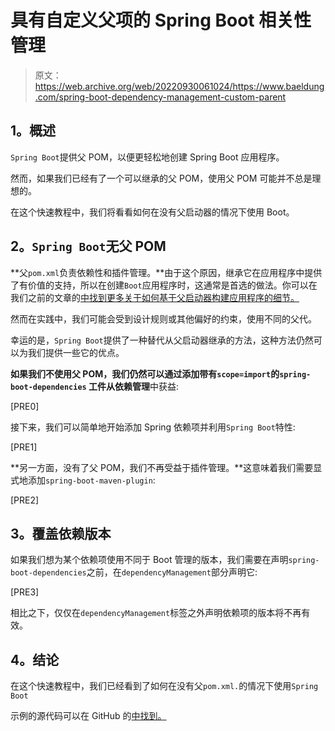 # 具有自定义父项的 Spring Boot 相关性管理

> 原文：<https://web.archive.org/web/20220930061024/https://www.baeldung.com/spring-boot-dependency-management-custom-parent>

## **1。概述**

`Spring Boot`提供父 POM，以便更轻松地创建 Spring Boot 应用程序。

然而，如果我们已经有了一个可以继承的父 POM，使用父 POM 可能并不总是理想的。

在这个快速教程中，我们将看看如何在没有父启动器的情况下使用 Boot。

## **2。`Spring Boot`无父 POM**

**父`pom.xml`负责依赖性和插件管理。**由于这个原因，继承它在应用程序中提供了有价值的支持，所以在创建`Boot`应用程序时，这通常是首选的做法。你可以在我们之前的文章的[中找到更多关于如何基于父启动器构建应用程序的细节。](/web/20220627083827/https://www.baeldung.com/spring-boot-start)

然而在实践中，我们可能会受到设计规则或其他偏好的约束，使用不同的父代。

幸运的是，`Spring Boot`提供了一种替代从父启动器继承的方法，这种方法仍然可以为我们提供一些它的优点。

**如果我们不使用父 POM，我们仍然可以通过添加带有`scope=import`的`spring-boot-dependencies` 工件从依赖管理**中获益:

[PRE0]

接下来，我们可以简单地开始添加 Spring 依赖项并利用`Spring Boot`特性:

[PRE1]

**另一方面，没有了父 POM，我们不再受益于插件管理。**这意味着我们需要显式地添加`spring-boot-maven-plugin`:

[PRE2]

## **3。覆盖依赖版本**

如果我们想为某个依赖项使用不同于 Boot 管理的版本，我们需要在声明`spring-boot-dependencies`之前，在`dependencyManagement`部分声明它:

[PRE3]

相比之下，仅仅在`dependencyManagement`标签之外声明依赖项的版本将不再有效。

## **4。结论**

在这个快速教程中，我们已经看到了如何在没有父`pom.xml.`的情况下使用`Spring Boot`

示例的源代码可以在 GitHub 的[中找到。](https://web.archive.org/web/20220627083827/https://github.com/eugenp/tutorials/tree/master/spring-boot-modules/spring-boot-artifacts)